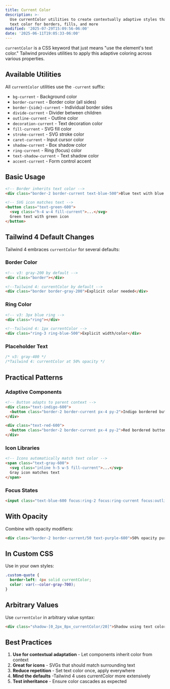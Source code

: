 ```yaml
---
title: Current Color
description: >-
  Use currentColor utilities to create contextually adaptive styles that inherit
  text color for borders, fills, and more
modified: '2025-07-29T15:09:56-06:00'
date: '2025-06-11T19:05:33-06:00'
---
```


`currentColor` is a CSS keyword that just means "use the element's text color." Tailwind provides utilities to apply this adaptive coloring across various properties.

## Available Utilities

All `currentColor` utilities use the `-current` suffix:

- `bg-current` - Background color
- `border-current` - Border color (all sides)
- `border-{side}-current` - Individual border sides
- `divide-current` - Divider between children
- `outline-current` - Outline color
- `decoration-current` - Text decoration color
- `fill-current` - SVG fill color
- `stroke-current` - SVG stroke color
- `caret-current` - Input cursor color
- `shadow-current` - Box shadow color
- `ring-current` - Ring (focus) color
- `text-shadow-current` - Text shadow color
- `accent-current` - Form control accent

## Basic Usage

```html tailwind
<!-- Border inherits text color -->
<div class="border-2 border-current text-blue-500">Blue text with blue border</div>

<!-- SVG icon matches text -->
<button class="text-green-600">
  <svg class="h-4 w-4 fill-current">...</svg>
  Green text with green icon
</button>
```

## Tailwind 4 Default Changes

Tailwind 4 embraces `currentColor` for several defaults:

### Border Color

```html tailwind
<!-- v3: gray-200 by default -->
<div class="border"></div>

<!--Tailwind 4: currentColor by default -->
<div class="border border-gray-200">Explicit color needed</div>
```

### Ring Color

```html tailwind
<!-- v3: 3px blue ring -->
<div class="ring"></div>

<!--Tailwind 4: 1px currentColor -->
<div class="ring-3 ring-blue-500">Explicit width/color</div>
```

### Placeholder Text

```css
/* v3: gray-400 */
/*Tailwind 4: currentColor at 50% opacity */
```

## Practical Patterns

### Adaptive Components

```html tailwind
<!-- Button adapts to parent context -->
<div class="text-indigo-600">
  <button class="border-2 border-current px-4 py-2">Indigo bordered button</button>
</div>

<div class="text-red-600">
  <button class="border-2 border-current px-4 py-2">Red bordered button</button>
</div>
```

### Icon Libraries

```html tailwind
<!-- Icons automatically match text color -->
<span class="text-gray-600">
  <svg class="inline h-5 w-5 fill-current">...</svg>
  Gray icon matches text
</span>
```

### Focus States

```html tailwind
<input class="text-blue-600 focus:ring-2 focus:ring-current focus:outline-current" />
```

## With Opacity

Combine with opacity modifiers:

```html tailwind
<div class="border-2 border-current/50 text-purple-600">50% opacity purple border</div>
```

## In Custom CSS

Use in your own styles:

```css
.custom-quote {
  border-left: 4px solid currentColor;
  color: var(--color-gray-700);
}
```

## Arbitrary Values

Use `currentColor` in arbitrary value syntax:

```html tailwind
<div class="shadow-[0_2px_8px_currentColor/20]">Shadow using text color at 20% opacity</div>
```

## Best Practices

1. **Use for contextual adaptation** - Let components inherit color from context
2. **Great for icons** - SVGs that should match surrounding text
3. **Reduce repetition** - Set text color once, apply everywhere
4. **Mind the defaults** -Tailwind 4 uses currentColor more extensively
5. **Test inheritance** - Ensure color cascades as expected
